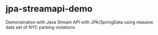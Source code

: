 # jpa-streamapi-demo
Demonstration with Java Stream API with JPA/SpringData using massive data set of NYC parking violations

